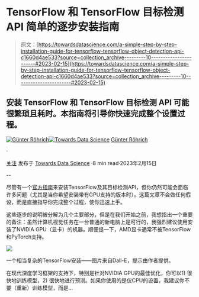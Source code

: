 # TensorFlow 和 TensorFlow 目标检测 API 简单的逐步安装指南

> 原文：[https://towardsdatascience.com/a-simple-step-by-step-installation-guide-for-tensorflow-tensorflow-object-detection-api-c1660d4ae533?source=collection_archive---------10-----------------------#2023-02-15](https://towardsdatascience.com/a-simple-step-by-step-installation-guide-for-tensorflow-tensorflow-object-detection-api-c1660d4ae533?source=collection_archive---------10-----------------------#2023-02-15)

## 安装 TensorFlow 和 TensorFlow 目标检测 API 可能很繁琐且耗时。本指南将引导你快速完成整个设置过程。

[](https://guenterroehrich.medium.com/?source=post_page-----c1660d4ae533--------------------------------)[![Günter Röhrich](../Images/31a1d0dc835c7ad31197f8c387023d10.png)](https://guenterroehrich.medium.com/?source=post_page-----c1660d4ae533--------------------------------)[](https://towardsdatascience.com/?source=post_page-----c1660d4ae533--------------------------------)[![Towards Data Science](../Images/a6ff2676ffcc0c7aad8aaf1d79379785.png)](https://towardsdatascience.com/?source=post_page-----c1660d4ae533--------------------------------) [Günter Röhrich](https://guenterroehrich.medium.com/?source=post_page-----c1660d4ae533--------------------------------)

·

[关注](https://medium.com/m/signin?actionUrl=https%3A%2F%2Fmedium.com%2F_%2Fsubscribe%2Fuser%2F3718a9423801&operation=register&redirect=https%3A%2F%2Ftowardsdatascience.com%2Fa-simple-step-by-step-installation-guide-for-tensorflow-tensorflow-object-detection-api-c1660d4ae533&user=G%C3%BCnter+R%C3%B6hrich&userId=3718a9423801&source=post_page-3718a9423801----c1660d4ae533---------------------post_header-----------) 发布于 [Towards Data Science](https://towardsdatascience.com/?source=post_page-----c1660d4ae533--------------------------------) ·8 min read·2023年2月15日[](https://medium.com/m/signin?actionUrl=https%3A%2F%2Fmedium.com%2F_%2Fvote%2Ftowards-data-science%2Fc1660d4ae533&operation=register&redirect=https%3A%2F%2Ftowardsdatascience.com%2Fa-simple-step-by-step-installation-guide-for-tensorflow-tensorflow-object-detection-api-c1660d4ae533&user=G%C3%BCnter+R%C3%B6hrich&userId=3718a9423801&source=-----c1660d4ae533---------------------clap_footer-----------)

--

[](https://medium.com/m/signin?actionUrl=https%3A%2F%2Fmedium.com%2F_%2Fbookmark%2Fp%2Fc1660d4ae533&operation=register&redirect=https%3A%2F%2Ftowardsdatascience.com%2Fa-simple-step-by-step-installation-guide-for-tensorflow-tensorflow-object-detection-api-c1660d4ae533&source=-----c1660d4ae533---------------------bookmark_footer-----------)

尽管有一个[官方指南](https://tensorflow-object-detection-api-tutorial.readthedocs.io/en/latest/install.html)来安装TensorFlow及其目标检测API，但你仍然可能会面临许多问题（尤其是当你希望安装带有GPU支持的版本时）。这篇文章不会做任何假设，而是直接指导你完成整个过程，使你迅速上手。

这些逐步的说明被分解为几个主要部分，但是在我们开始之前，我想指出一个重要的备注：虽然计算机视觉任务在一台普通的新电脑上是可行的，我强烈建议使用安装了NVIDIA GPU（显卡）的机器。顺便提一下，AMD显卡通常不被TensorFlow和PyTorch支持。

![](../Images/3174a505095f9f44189989019d823202.png)

一个相当复杂的TensorFlow安装——图片来自Dall-E，提示由作者提供。

在现代深度学习框架的支持下，特别是针对NVIDIA GPU的最佳优化，你可以1) 很快地训练模型，2) 很快地进行预测。如果你使用的是仅CPU的设置，我建议你不要（重新）训练模型，而是…
